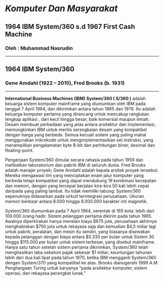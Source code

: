 # ___Komputer Dan Masyarakat___
## __1964 IBM System/360 s.d 1967 First Cash Machine__
### Oleh : Muhammad Nasrudin
___
## __1964 IBM System/360__
### __Gene Amdahl__ (1922 – 2015), __Fred Brooks__ (b. 1931)
___

__International Business Machines (IBM) System/360 ( S/360 )__ adalah keluarga sistem komputer mainframe yang diumumkan oleh IBM pada tanggal 7 April 1964, dan dikirimkan antara tahun 1965 dan 1978. Itu adalah keluarga komputer pertama yang dirancang untuk mencakup rangkaian lengkap aplikasi , dari kecil hingga besar, baik komersial maupun ilmiah. Desain membuat perbedaan yang jelas antara arsitektur dan implementasi, memungkinkan IBM untuk merilis serangkaian desain yang kompatibel dengan harga yang berbeda. Semua kecuali sistem yang paling mahal menggunakan mikrokode untuk mengimplementasikan set instruksi, yang menampilkan pengalamatan byte 8-bit dan perhitungan biner, desimal dan floating-point.

Pengerjaan System/360 dimulai secara rahasia pada tahun 1959 dan melibatkan laboratorium dan pabrik IBM di seluruh dunia. Fred Brooks adalah manajer proyek; Gene Amdahl adalah kepala arsitek proyek tersebut. Mereka mengawasi tim yang menciptakan enam jalur komputer yang berbeda tetapi kompatibel yang dapat mendukung 19 kombinasi kecepatan dan memori, dengan yang tercepat berjalan kira-kira 50 kali lebih cepat daripada yang paling lambat. Itu tidak memiliki tabung: System/360 sepenuhnya didasarkan pada sirkuit terintegrasi perusahaan. Ukuran memori berkisar antara 8.000 hingga 8.000.000 karakter inti magnetik.

System/360 diumumkan pada 7 April 1964, serentak di 165 kota: lebih dari 100.000 orang hadir. Sistem pelanggan pertama dikirim pada tahun 1965. Awalnya diperkirakan hanya menelan biaya $675 juta, perusahaan akhirnya menghabiskan $750 juta untuk rekayasa saja dan kemudian $4,5 miliar lagi untuk pabrik, peralatan, dan mesin itu sendiri, yang biasanya disewakan kepada pelanggan dengan biaya antara $5.330 per bulan untuk Sistem 30 hingga $115.000 per bulan untuk sistem terbesar, yang disebut mainframe. Hanya satu tahun setelah sistem pertama dikirimkan, System/360 telah menghasilkan laba sebelum pajak sebesar $1 miliar; keuntungan tahunan lebih dari dua kali lipat pada tahun 1970, ketika IBM mengganti System/360 dengan System/370 yang kompatibel ke atas. Brooks dianugerahi 1999 A.M. Penghargaan Turing untuk karyanya "pada arsitektur komputer, sistem operasi, dan rekayasa perangkat lunak."
